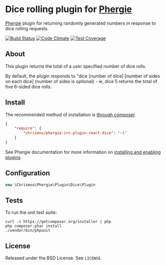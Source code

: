 # Dice rolling plugin for [Phergie](http://github.com/phergie/phergie-irc-bot-react/)

[Phergie](http://github.com/phergie/phergie-irc-bot-react/) plugin for returning randomly generated numbers in response to dice rolling requests.

[![Build Status](https://travis-ci.org/chrismou/phergie-irc-plugin-react-dice.svg)](https://travis-ci.org/chrismou/phergie-irc-plugin-react-dice)
[![Code Climate](https://codeclimate.com/github/chrismou/phergie-irc-plugin-react-dice/badges/gpa.svg)](https://codeclimate.com/github/chrismou/phergie-irc-plugin-react-dice)
[![Test Coverage](https://codeclimate.com/github/chrismou/phergie-irc-plugin-react-dice/badges/coverage.svg)](https://codeclimate.com/github/chrismou/phergie-irc-plugin-react-dice)

## About

This plugin returns the total of a user specified number of dice rolls.

By default, the plugin responds to "dice [number of dice] [number of sides on each dice] (number of sides is optional) - ie, dice 5 returns the total of five 6-sided dice rolls.

## Install

The recommended method of installation is [through composer](http://getcomposer.org).

```JSON
{
    "require": {
        "chrismou/phergie-irc-plugin-react-dice": "~1"
    }
}
```

See Phergie documentation for more information on
[installing and enabling plugins](https://github.com/phergie/phergie-irc-bot-react/wiki/Usage#plugins).

## Configuration

```php
new \Chrismou\Phergie\Plugin\Dice\Plugin
```

## Tests

To run the unit test suite:

```
curl -s https://getcomposer.org/installer | php
php composer.phar install
./vendor/bin/phpunit
```

## License

Released under the BSD License. See `LICENSE`.
